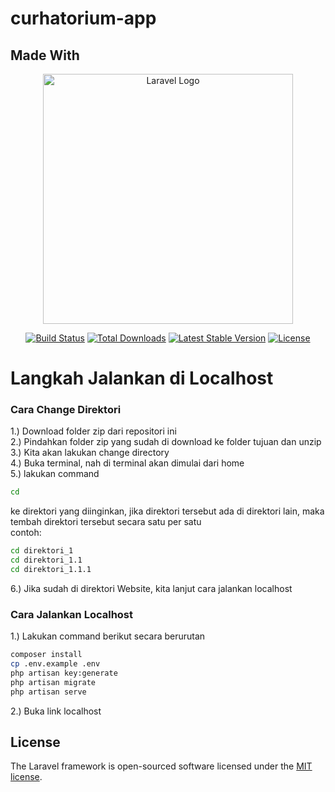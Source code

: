 # curhatorium-app


## Made With
<p align="center"><a href="https://laravel.com" target="_blank"><img src="https://raw.githubusercontent.com/laravel/art/master/logo-lockup/5%20SVG/2%20CMYK/1%20Full%20Color/laravel-logolockup-cmyk-red.svg" width="400" alt="Laravel Logo"></a></p>

<p align="center">
<a href="https://github.com/laravel/framework/actions"><img src="https://github.com/laravel/framework/workflows/tests/badge.svg" alt="Build Status"></a>
<a href="https://packagist.org/packages/laravel/framework"><img src="https://img.shields.io/packagist/dt/laravel/framework" alt="Total Downloads"></a>
<a href="https://packagist.org/packages/laravel/framework"><img src="https://img.shields.io/packagist/v/laravel/framework" alt="Latest Stable Version"></a>
<a href="https://packagist.org/packages/laravel/framework"><img src="https://img.shields.io/packagist/l/laravel/framework" alt="License"></a>
</p>


# Langkah Jalankan di Localhost
### Cara Change Direktori
1.) Download folder zip dari repositori ini <br>
2.) Pindahkan folder zip yang sudah di download ke folder tujuan dan unzip <br>
3.) Kita akan lakukan change directory <br>
4.) Buka terminal, nah di terminal akan dimulai dari home <br>
5.) lakukan command 
```bash
cd
```
ke direktori yang diinginkan, jika direktori tersebut ada di direktori lain, maka tembah direktori tersebut secara satu per satu <br>
contoh: 
```bash
cd direktori_1 
cd direktori_1.1
cd direktori_1.1.1
```
6.) Jika sudah di direktori Website, kita lanjut cara jalankan localhost <br>
### Cara Jalankan Localhost
1.) Lakukan command berikut secara berurutan
```bash
composer install
cp .env.example .env
php artisan key:generate
php artisan migrate
php artisan serve
```
2.) Buka link localhost
## License

The Laravel framework is open-sourced software licensed under the [MIT license](https://opensource.org/licenses/MIT).

